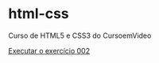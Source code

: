 # html-css
 Curso de HTML5 e CSS3 do CursoemVideo

<a href="https://mmhms.github.io/html-css/exercicios/ex002/index.html">Executar o exercício 002</a>